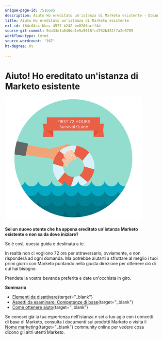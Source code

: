 ```yaml
---
unique-page-id: 7516605
description: Aiuto Ho ereditato un'istanza di Marketo esistente - Documenti Marketo - Documentazione del prodotto
title: Aiuto Ho ereditato un'istanza di Marketo esistente
exl-id: f64c04cc-bbac-4577-b242-be8263acff4d
source-git-commit: 0da33dfa840dd1e5a5618fcd762b482f7a2e0789
workflow-type: tm+mt
source-wordcount: '167'
ht-degree: 0%

---
```


# Aiuto! Ho ereditato un&#39;istanza di Marketo esistente

![](assets/help-ive-inherited-an-existing-marketo-instance.png)

**Sei un nuovo utente che ha appena ereditato un&#39;istanza Marketo esistente e non sa da dove iniziare?**

Se è così, questa guida è destinata a te.

In realtà non ci vogliono 72 ore per attraversarlo, ovviamente, e non risponderà ad ogni domanda. Ma potrebbe aiutarti a sfruttare al meglio i tuoi primi giorni con Marketo puntando nella giusta direzione per ottenere ciò di cui hai bisogno.

Prendete la vostra bevanda preferita e date un&#39;occhiata in giro.

**Sommario**

* [Elementi da disattivare](/help/marketo/getting-started/inheriting-a-marketo-instance/items-to-check-off.md){target=&quot;_blank&quot;}
* [Aspetti da esaminare: Competenze di base](/help/marketo/getting-started/inheriting-a-marketo-instance/things-to-review-core-skills.md){target=&quot;_blank&quot;}
* [Come ottenere aiuto](/help/marketo/getting-started/inheriting-a-marketo-instance/ways-to-get-help.md){target=&quot;_blank&quot;}

Se conosci già la tua esperienza nell’istanza e sei a tuo agio con i concetti di base di Marketo, consulta i documenti sui prodotti Marketo o visita il [Nome marketing](https://nation.marketo.com/){target=&quot;_blank&quot;} community online per vedere cosa dicono gli altri utenti Marketo.

